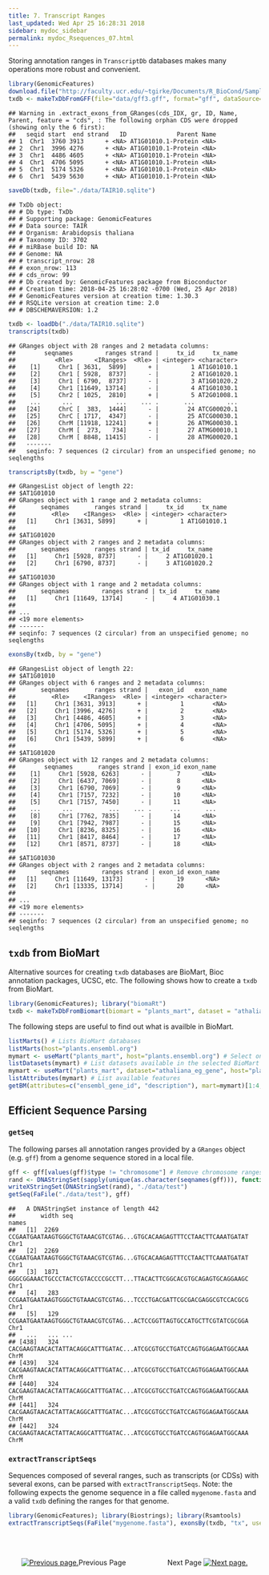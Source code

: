 ```yaml
---
title: 7. Transcript Ranges
last_updated: Wed Apr 25 16:28:31 2018
sidebar: mydoc_sidebar
permalink: mydoc_Rsequences_07.html
---
```


Storing annotation ranges in `TranscriptDb` databases makes many operations more robust and convenient.

```r
library(GenomicFeatures)
download.file("http://faculty.ucr.edu/~tgirke/Documents/R_BioCond/Samples/gff3.gff", "data/gff3.gff")
txdb <- makeTxDbFromGFF(file="data/gff3.gff", format="gff", dataSource="TAIR", organism="Arabidopsis thaliana")
```

```
## Warning in .extract_exons_from_GRanges(cds_IDX, gr, ID, Name, Parent, feature = "cds", : The following orphan CDS were dropped (showing only the 6 first):
##   seqid start  end strand   ID              Parent Name
## 1  Chr1  3760 3913      + <NA> AT1G01010.1-Protein <NA>
## 2  Chr1  3996 4276      + <NA> AT1G01010.1-Protein <NA>
## 3  Chr1  4486 4605      + <NA> AT1G01010.1-Protein <NA>
## 4  Chr1  4706 5095      + <NA> AT1G01010.1-Protein <NA>
## 5  Chr1  5174 5326      + <NA> AT1G01010.1-Protein <NA>
## 6  Chr1  5439 5630      + <NA> AT1G01010.1-Protein <NA>
```

```r
saveDb(txdb, file="./data/TAIR10.sqlite")
```

```
## TxDb object:
## # Db type: TxDb
## # Supporting package: GenomicFeatures
## # Data source: TAIR
## # Organism: Arabidopsis thaliana
## # Taxonomy ID: 3702
## # miRBase build ID: NA
## # Genome: NA
## # transcript_nrow: 28
## # exon_nrow: 113
## # cds_nrow: 99
## # Db created by: GenomicFeatures package from Bioconductor
## # Creation time: 2018-04-25 16:28:02 -0700 (Wed, 25 Apr 2018)
## # GenomicFeatures version at creation time: 1.30.3
## # RSQLite version at creation time: 2.0
## # DBSCHEMAVERSION: 1.2
```

```r
txdb <- loadDb("./data/TAIR10.sqlite")
transcripts(txdb)
```

```
## GRanges object with 28 ranges and 2 metadata columns:
##        seqnames         ranges strand |     tx_id     tx_name
##           <Rle>      <IRanges>  <Rle> | <integer> <character>
##    [1]     Chr1 [ 3631,  5899]      + |         1 AT1G01010.1
##    [2]     Chr1 [ 5928,  8737]      - |         2 AT1G01020.1
##    [3]     Chr1 [ 6790,  8737]      - |         3 AT1G01020.2
##    [4]     Chr1 [11649, 13714]      - |         4 AT1G01030.1
##    [5]     Chr2 [ 1025,  2810]      + |         5 AT2G01008.1
##    ...      ...            ...    ... .       ...         ...
##   [24]     ChrC [  383,  1444]      - |        24 ATCG00020.1
##   [25]     ChrC [ 1717,  4347]      - |        25 ATCG00030.1
##   [26]     ChrM [11918, 12241]      + |        26 ATMG00030.1
##   [27]     ChrM [  273,   734]      - |        27 ATMG00010.1
##   [28]     ChrM [ 8848, 11415]      - |        28 ATMG00020.1
##   -------
##   seqinfo: 7 sequences (2 circular) from an unspecified genome; no seqlengths
```

```r
transcriptsBy(txdb, by = "gene")
```

```
## GRangesList object of length 22:
## $AT1G01010 
## GRanges object with 1 range and 2 metadata columns:
##       seqnames       ranges strand |     tx_id     tx_name
##          <Rle>    <IRanges>  <Rle> | <integer> <character>
##   [1]     Chr1 [3631, 5899]      + |         1 AT1G01010.1
## 
## $AT1G01020 
## GRanges object with 2 ranges and 2 metadata columns:
##       seqnames       ranges strand | tx_id     tx_name
##   [1]     Chr1 [5928, 8737]      - |     2 AT1G01020.1
##   [2]     Chr1 [6790, 8737]      - |     3 AT1G01020.2
## 
## $AT1G01030 
## GRanges object with 1 range and 2 metadata columns:
##       seqnames         ranges strand | tx_id     tx_name
##   [1]     Chr1 [11649, 13714]      - |     4 AT1G01030.1
## 
## ...
## <19 more elements>
## -------
## seqinfo: 7 sequences (2 circular) from an unspecified genome; no seqlengths
```

```r
exonsBy(txdb, by = "gene")
```

```
## GRangesList object of length 22:
## $AT1G01010 
## GRanges object with 6 ranges and 2 metadata columns:
##       seqnames       ranges strand |   exon_id   exon_name
##          <Rle>    <IRanges>  <Rle> | <integer> <character>
##   [1]     Chr1 [3631, 3913]      + |         1        <NA>
##   [2]     Chr1 [3996, 4276]      + |         2        <NA>
##   [3]     Chr1 [4486, 4605]      + |         3        <NA>
##   [4]     Chr1 [4706, 5095]      + |         4        <NA>
##   [5]     Chr1 [5174, 5326]      + |         5        <NA>
##   [6]     Chr1 [5439, 5899]      + |         6        <NA>
## 
## $AT1G01020 
## GRanges object with 12 ranges and 2 metadata columns:
##        seqnames       ranges strand | exon_id exon_name
##    [1]     Chr1 [5928, 6263]      - |       7      <NA>
##    [2]     Chr1 [6437, 7069]      - |       8      <NA>
##    [3]     Chr1 [6790, 7069]      - |       9      <NA>
##    [4]     Chr1 [7157, 7232]      - |      10      <NA>
##    [5]     Chr1 [7157, 7450]      - |      11      <NA>
##    ...      ...          ...    ... .     ...       ...
##    [8]     Chr1 [7762, 7835]      - |      14      <NA>
##    [9]     Chr1 [7942, 7987]      - |      15      <NA>
##   [10]     Chr1 [8236, 8325]      - |      16      <NA>
##   [11]     Chr1 [8417, 8464]      - |      17      <NA>
##   [12]     Chr1 [8571, 8737]      - |      18      <NA>
## 
## $AT1G01030 
## GRanges object with 2 ranges and 2 metadata columns:
##       seqnames         ranges strand | exon_id exon_name
##   [1]     Chr1 [11649, 13173]      - |      19      <NA>
##   [2]     Chr1 [13335, 13714]      - |      20      <NA>
## 
## ...
## <19 more elements>
## -------
## seqinfo: 7 sequences (2 circular) from an unspecified genome; no seqlengths
```

## `txdb` from BioMart

Alternative sources for creating `txdb` databases are BioMart, Bioc annotation packages, UCSC, etc. The following shows how to create a `txdb` from BioMart.

```r
library(GenomicFeatures); library("biomaRt")
txdb <- makeTxDbFromBiomart(biomart = "plants_mart", dataset = "athaliana_eg_gene", host="plants.ensembl.org")
```

The following steps are useful to find out what is availble in BioMart. 

```r
listMarts() # Lists BioMart databases
listMarts(host="plants.ensembl.org")
mymart <- useMart("plants_mart", host="plants.ensembl.org") # Select one, here plants_mart_25
listDatasets(mymart) # List datasets available in the selected BioMart database
mymart <- useMart("plants_mart", dataset="athaliana_eg_gene", host="plants.ensembl.org")
listAttributes(mymart) # List available features 
getBM(attributes=c("ensembl_gene_id", "description"), mart=mymart)[1:4,]
```

## Efficient Sequence Parsing 

### `getSeq`

The following parses all annotation ranges provided by a `GRanges` object (e.g. `gff`) from a genome sequence stored in a local file.

```r
gff <- gff[values(gff)$type != "chromosome"] # Remove chromosome ranges
rand <- DNAStringSet(sapply(unique(as.character(seqnames(gff))), function(x) paste(sample(c("A","T","G","C"), 200000, replace=T), collapse="")))
writeXStringSet(DNAStringSet(rand), "./data/test")
getSeq(FaFile("./data/test"), gff)
```

```
##   A DNAStringSet instance of length 442
##       width seq                                                                 names               
##   [1]  2269 CCGAATGAATAAGTGGGCTGTAAACGTCGTAG...GTGCACAAGAGTTTCCTAACTTCAAATGATAT Chr1
##   [2]  2269 CCGAATGAATAAGTGGGCTGTAAACGTCGTAG...GTGCACAAGAGTTTCCTAACTTCAAATGATAT Chr1
##   [3]  1871 GGGCGGAAACTGCCCTACTCGTACCCCGCCTT...TTACACTTCGGCACGTGCAGAGTGCAGGAAGC Chr1
##   [4]   283 CCGAATGAATAAGTGGGCTGTAAACGTCGTAG...TCCCTGACGATTCGCGACGAGGCGTCCACGCG Chr1
##   [5]   129 CCGAATGAATAAGTGGGCTGTAAACGTCGTAG...ACTCCGGTTAGTGCCATGCTTCGTATCGCGGA Chr1
##   ...   ... ...
## [438]   324 CACGAAGTAACACTATTACAGGCATTTGATAC...ATCGCGTGCCTGATCCAGTGGAGAATGGCAAA ChrM
## [439]   324 CACGAAGTAACACTATTACAGGCATTTGATAC...ATCGCGTGCCTGATCCAGTGGAGAATGGCAAA ChrM
## [440]   324 CACGAAGTAACACTATTACAGGCATTTGATAC...ATCGCGTGCCTGATCCAGTGGAGAATGGCAAA ChrM
## [441]   324 CACGAAGTAACACTATTACAGGCATTTGATAC...ATCGCGTGCCTGATCCAGTGGAGAATGGCAAA ChrM
## [442]   324 CACGAAGTAACACTATTACAGGCATTTGATAC...ATCGCGTGCCTGATCCAGTGGAGAATGGCAAA ChrM
```

### `extractTranscriptSeqs`

Sequences composed of several ranges, such as transcripts (or CDSs) with several exons, can be parsed with `extractTranscriptSeqs`. 
Note: the following expects the genome sequence in a file called `mygenome.fasta` and a valid `txdb` defining the ranges for that
genome.

```r
library(GenomicFeatures); library(Biostrings); library(Rsamtools)
extractTranscriptSeqs(FaFile("mygenome.fasta"), exonsBy(txdb, "tx", use.names=TRUE)) 
```

<br><br><center><a href="mydoc_Rsequences_06.html"><img src="images/left_arrow.png" alt="Previous page."></a>Previous Page &nbsp; &nbsp; &nbsp; &nbsp; &nbsp; &nbsp; &nbsp; &nbsp; &nbsp; &nbsp; Next Page
<a href="mydoc_Rsequences_08.html"><img src="images/right_arrow.png" alt="Next page."></a></center>
